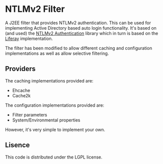 # NTLMv2 Filter

A J2EE filter that provides NTLMv2 authentication. This can be used for implementing Active Directory based auto login 
functionality. It's based on (and used) the [NTLMv2 Authentication](http://ntlmv2auth.sourceforge.net/) library which 
in turn is based on the [Liferay](https://www.liferay.com/) implementation.

The filter has been modified to allow different caching and configuration implementations as well as allow selective 
filtering.

## Providers

The caching implementations provided are:

 * Ehcache
 * Cache2k
 
The configuration implementations provided are:

 * Filter parameters
 * System/Environmental properties
 
However, it's very simple to implement your own.

## Lisence

This code is distributed under the LGPL license.